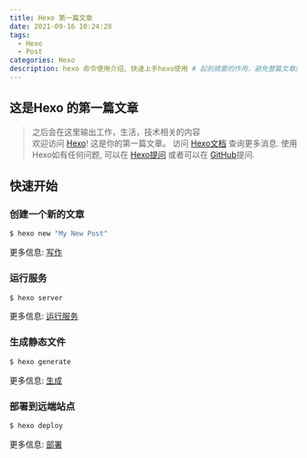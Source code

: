 ```yaml
---
title: Hexo 第一篇文章
date: 2021-09-16 10:24:28
tags: 
  - Hexo
  - Post
categories: Hexo
description: hexo 命令使用介绍、快速上手hexo使用 # 起到摘要的作用，避免整篇文章展示
---
```


## 这是Hexo 的第一篇文章

> 之后会在这里输出工作，生活，技术相关的内容     
> 欢迎访问 [Hexo](https://hexo.io/)! 这是你的第一篇文章。 访问 [Hexo文档](https://hexo.io/docs/) 查询更多消息. 使用Hexo如有任何问题, 可以在 [Hexo提问](https://hexo.io/docs/troubleshooting.html) 或者可以在 [GitHub](https://github.com/hexojs/hexo/issues)提问.

## 快速开始

### 创建一个新的文章

``` bash
$ hexo new "My New Post"
```

更多信息: [写作](https://hexo.io/docs/writing.html)

<!-- more -->
### 运行服务

``` bash
$ hexo server
```

更多信息: [运行服务](https://hexo.io/docs/server.html)

### 生成静态文件

``` bash
$ hexo generate
```

更多信息: [生成](https://hexo.io/docs/generating.html)

### 部署到远端站点

``` bash
$ hexo deploy
```

更多信息: [部署](https://hexo.io/docs/one-command-deployment.html)
